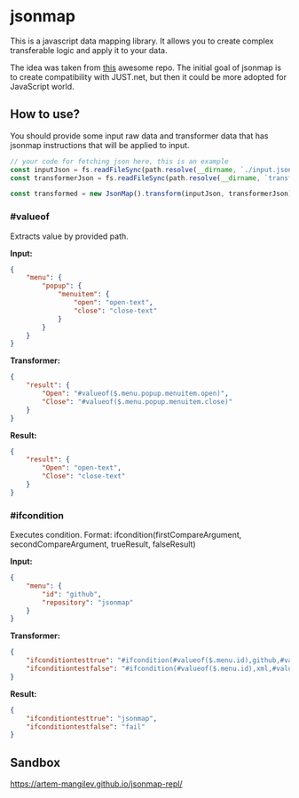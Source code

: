 # jsonmap

This is a javascript data mapping library. It allows you to create complex transferable logic and apply it to your data.

The idea was taken from [this](https://github.com/WorkMaze/JUST.net) awesome repo. The initial goal of jsonmap is to create
compatibility with JUST.net, but then it could be more adopted for JavaScript world.

## How to use?

You should provide some input raw data and transformer data that has jsonmap instructions that will be applied to input.

```js
// your code for fetching json here, this is an example
const inputJson = fs.readFileSync(path.resolve(__dirname, `./input.json`), 'utf-8')
const transformerJson = fs.readFileSync(path.resolve(__dirname, `transformer.json`), 'utf-8')

const transformed = new JsonMap().transform(inputJson, transformerJson)
```

### #valueof

Extracts value by provided path.

**Input:**
```json
{
	"menu": {
		"popup": {
			"menuitem": {
				"open": "open-text",
				"close": "close-text"
			}
		}
	}
}
```

**Transformer:**
```json
{
    "result": {
        "Open": "#valueof($.menu.popup.menuitem.open)",
        "Close": "#valueof($.menu.popup.menuitem.close)"
    }
}
```

**Result:**
```json
{
    "result": {
        "Open": "open-text",
        "Close": "close-text"
    }
}
```

### #ifcondition

Executes condition. Format: ifcondition(firstCompareArgument, secondCompareArgument, trueResult, falseResult)

**Input:**
```json
{
    "menu": {
        "id": "github",
        "repository": "jsonmap"
    }
}
```

**Transformer:**
```json
{
    "ifconditiontesttrue": "#ifcondition(#valueof($.menu.id),github,#valueof($.menu.repository),fail)",
    "ifconditiontestfalse": "#ifcondition(#valueof($.menu.id),xml,#valueof($.menu.repository),fail)"
}
```

**Result:**
```json
{
    "ifconditiontesttrue": "jsonmap",
    "ifconditiontestfalse": "fail"
}
```

## Sandbox

https://artem-mangilev.github.io/jsonmap-repl/
